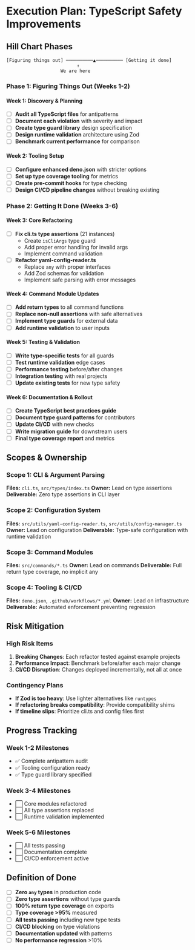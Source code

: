 # Execution Plan: TypeScript Safety Improvements

## Hill Chart Phases

```
[Figuring things out] ──────────▲────────── [Getting it done]
                          ↑
                    We are here
```

### Phase 1: Figuring Things Out (Weeks 1-2)

#### Week 1: Discovery & Planning

- [ ] **Audit all TypeScript files** for antipatterns
- [ ] **Document each violation** with severity and impact
- [ ] **Create type guard library** design specification
- [ ] **Design runtime validation** architecture using Zod
- [ ] **Benchmark current performance** for comparison

#### Week 2: Tooling Setup

- [ ] **Configure enhanced deno.json** with stricter options
- [ ] **Set up type coverage tooling** for metrics
- [ ] **Create pre-commit hooks** for type checking
- [ ] **Design CI/CD pipeline changes** without breaking existing

### Phase 2: Getting It Done (Weeks 3-6)

#### Week 3: Core Refactoring

- [ ] **Fix cli.ts type assertions** (21 instances)
  - Create `isCliArgs` type guard
  - Add proper error handling for invalid args
  - Implement command validation
- [ ] **Refactor yaml-config-reader.ts**
  - Replace `any` with proper interfaces
  - Add Zod schemas for validation
  - Implement safe parsing with error messages

#### Week 4: Command Module Updates

- [ ] **Add return types** to all command functions
- [ ] **Replace non-null assertions** with safe alternatives
- [ ] **Implement type guards** for external data
- [ ] **Add runtime validation** to user inputs

#### Week 5: Testing & Validation

- [ ] **Write type-specific tests** for all guards
- [ ] **Test runtime validation** edge cases
- [ ] **Performance testing** before/after changes
- [ ] **Integration testing** with real projects
- [ ] **Update existing tests** for new type safety

#### Week 6: Documentation & Rollout

- [ ] **Create TypeScript best practices guide**
- [ ] **Document type guard patterns** for contributors
- [ ] **Update CI/CD** with new checks
- [ ] **Write migration guide** for downstream users
- [ ] **Final type coverage report** and metrics

## Scopes & Ownership

### Scope 1: CLI & Argument Parsing

**Files:** `cli.ts`, `src/types/index.ts` **Owner:** Lead on type assertions **Deliverable:** Zero type assertions in
CLI layer

### Scope 2: Configuration System

**Files:** `src/utils/yaml-config-reader.ts`, `src/utils/config-manager.ts` **Owner:** Lead on configuration
**Deliverable:** Type-safe configuration with runtime validation

### Scope 3: Command Modules

**Files:** `src/commands/*.ts` **Owner:** Lead on commands **Deliverable:** Full return type coverage, no implicit any

### Scope 4: Tooling & CI/CD

**Files:** `deno.json`, `.github/workflows/*.yml` **Owner:** Lead on infrastructure **Deliverable:** Automated
enforcement preventing regression

## Risk Mitigation

### High Risk Items

1. **Breaking Changes**: Each refactor tested against example projects
2. **Performance Impact**: Benchmark before/after each major change
3. **CI/CD Disruption**: Changes deployed incrementally, not all at once

### Contingency Plans

- **If Zod is too heavy**: Use lighter alternatives like `runtypes`
- **If refactoring breaks compatibility**: Provide compatibility shims
- **If timeline slips**: Prioritize cli.ts and config files first

## Progress Tracking

### Week 1-2 Milestones

- ✅ Complete antipattern audit
- ✅ Tooling configuration ready
- ✅ Type guard library specified

### Week 3-4 Milestones

- ⬜ Core modules refactored
- ⬜ All type assertions replaced
- ⬜ Runtime validation implemented

### Week 5-6 Milestones

- ⬜ All tests passing
- ⬜ Documentation complete
- ⬜ CI/CD enforcement active

## Definition of Done

- [ ] **Zero `any` types** in production code
- [ ] **Zero type assertions** without type guards
- [ ] **100% return type coverage** on exports
- [ ] **Type coverage >95%** measured
- [ ] **All tests passing** including new type tests
- [ ] **CI/CD blocking** on type violations
- [ ] **Documentation updated** with patterns
- [ ] **No performance regression** >10%
